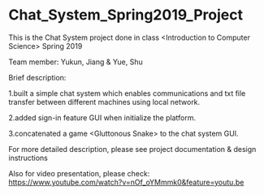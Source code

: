 # Chat_System_Spring2019_Project
This is the Chat System project done in class &lt;Introduction to Computer Science> Spring 2019

Team member: Yukun, Jiang & Yue, Shu

Brief description:

1.built a simple chat system which enables communications 
  and txt file transfer between different machines using local network.
  
2.added sign-in feature GUI when initialize the platform.

3.concatenated a game &lt;Gluttonous Snake> to the chat system GUI.

For more detailed description, please see project documentation & design instructions

Also for video presentation, please check: https://www.youtube.com/watch?v=nOf_oYMmmk0&feature=youtu.be
